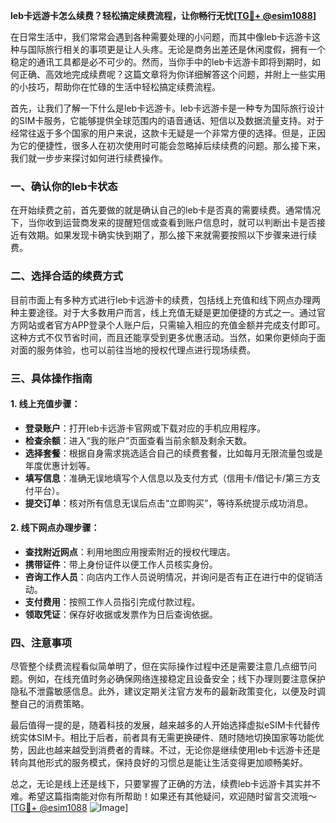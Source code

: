 **leb卡远游卡怎么续费？轻松搞定续费流程，让你畅行无忧[[TG💪+ @esim1088](https://t.me/s/esim1088)]**

在日常生活中，我们常常会遇到各种需要处理的小问题，而其中像leb卡远游卡这种与国际旅行相关的事项更是让人头疼。无论是商务出差还是休闲度假，拥有一个稳定的通讯工具都是必不可少的。然而，当你手中的leb卡远游卡即将到期时，如何正确、高效地完成续费呢？这篇文章将为你详细解答这个问题，并附上一些实用的小技巧，帮助你在忙碌的生活中轻松搞定续费流程。

首先，让我们了解一下什么是leb卡远游卡。leb卡远游卡是一种专为国际旅行设计的SIM卡服务，它能够提供全球范围内的语音通话、短信以及数据流量支持。对于经常往返于多个国家的用户来说，这款卡无疑是一个非常方便的选择。但是，正因为它的便捷性，很多人在初次使用时可能会忽略掉后续续费的问题。那么接下来，我们就一步步来探讨如何进行续费操作。

### 一、确认你的leb卡状态

在开始续费之前，首先要做的就是确认自己的leb卡是否真的需要续费。通常情况下，当你收到运营商发来的提醒短信或查看到账户信息时，就可以判断出卡是否接近有效期。如果发现卡确实快到期了，那么接下来就需要按照以下步骤来进行续费。

### 二、选择合适的续费方式

目前市面上有多种方式进行leb卡远游卡的续费，包括线上充值和线下网点办理两种主要途径。对于大多数用户而言，线上充值无疑是更加便捷的方式之一。通过官方网站或者官方APP登录个人账户后，只需输入相应的充值金额并完成支付即可。这种方式不仅节省时间，而且还能享受到更多优惠活动。当然，如果你更倾向于面对面的服务体验，也可以前往当地的授权代理点进行现场续费。

### 三、具体操作指南

#### 1. 线上充值步骤：
- **登录账户**：打开leb卡远游卡官网或下载对应的手机应用程序。
- **检查余额**：进入“我的账户”页面查看当前余额及剩余天数。
- **选择套餐**：根据自身需求挑选适合自己的续费套餐，比如每月无限流量包或是年度优惠计划等。
- **填写信息**：准确无误地填写个人信息以及支付方式（信用卡/借记卡/第三方支付平台）。
- **提交订单**：核对所有信息无误后点击“立即购买”，等待系统提示成功消息。

#### 2. 线下网点办理步骤：
- **查找附近网点**：利用地图应用搜索附近的授权代理店。
- **携带证件**：带上身份证件以便工作人员核实身份。
- **咨询工作人员**：向店内工作人员说明情况，并询问是否有正在进行中的促销活动。
- **支付费用**：按照工作人员指引完成付款过程。
- **领取凭证**：保存好收据或发票作为日后查询依据。

### 四、注意事项

尽管整个续费流程看似简单明了，但在实际操作过程中还是需要注意几点细节问题。例如，在线充值时务必确保网络连接稳定且设备安全；线下办理则要注意保护隐私不泄露敏感信息。此外，建议定期关注官方发布的最新政策变化，以便及时调整自己的消费策略。

最后值得一提的是，随着科技的发展，越来越多的人开始选择虚拟eSIM卡代替传统实体SIM卡。相比于后者，前者具有无需更换硬件、随时随地切换国家等功能优势，因此也越来越受到消费者的青睐。不过，无论你是继续使用leb卡远游卡还是转向其他形式的服务模式，保持良好的习惯总是能让生活变得更加顺畅美好。

总之，无论是线上还是线下，只要掌握了正确的方法，续费leb卡远游卡其实并不难。希望这篇指南能对你有所帮助！如果还有其他疑问，欢迎随时留言交流哦～[[TG💪+ @esim1088](https://t.me/s/esim1088) ![Image](https://i.postimg.cc/4NQfJmqS/Snipaste-2025-05-13-00-14-12.png)]